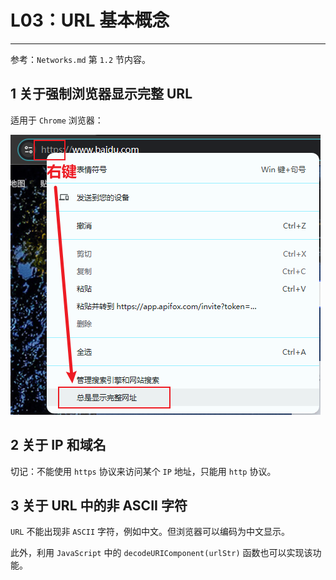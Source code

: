 # L03：URL 基本概念

---

参考：`Networks.md` 第 `1.2` 节内容。



## 1 关于强制浏览器显示完整 URL

适用于 `Chrome` 浏览器：

![](assets/3.1.png)



## 2 关于 IP 和域名

切记：不能使用 `https` 协议来访问某个 `IP` 地址，只能用 `http` 协议。



## 3 关于 URL 中的非 ASCII 字符

`URL` 不能出现非 `ASCII` 字符，例如中文。但浏览器可以编码为中文显示。

此外，利用 `JavaScript` 中的 `decodeURIComponent(urlStr)` 函数也可以实现该功能。

